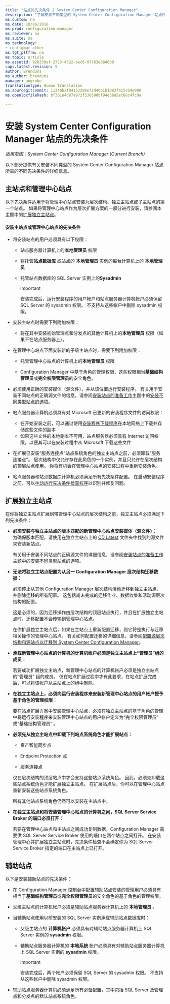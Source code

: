 ```yaml
---
title: "站点的先决条件 | System Center Configuration Manager"
description: "了解安装不同类型的 System Center Configuration Manager 站点所需的不同先决条件。"
ms.custom: na
ms.date: 10/06/2016
ms.prod: configuration-manager
ms.reviewer: na
ms.suite: na
ms.technology:
- configmgr-other
ms.tgt_pltfrm: na
ms.topic: article
ms.assetid: 92b339ef-2723-4322-bec6-077b3e8846b0
caps.latest.revision: 5
author: Brenduns
ms.author: brenduns
manager: angrobe
translationtype: Human Translation
ms.sourcegitcommit: 1134bb2f04152288e72d40b1b1083f415cb4e900
ms.openlocfilehash: bf3b1e4d87a972f530590bf94e38a5ec66c4fc9a

---
```

# <a name="prerequisites-for-installing-system-center-configuration-manager-sites"></a>安装 System Center Configuration Manager 站点的先决条件

*适用范围：System Center Configuration Manager (Current Branch)*


以下部分提供有关安装不同类型的 System Center Configuration Manager 站点所需的不同先决条件的详细信息。



## <a name="primary-sites-and-the-central-administration-site"></a>主站点和管理中心站点
以下先决条件适用于将管理中心站点安装为层次结构、独立主站点或子主站点的第一个站点。 如果将管理中心站点作为层次扩展方案的一部分进行安装，请参阅本主题中的[扩展独立主站点](../../../../core/servers/deploy/install/prerequisites-for-installing-sites.md#bkmk_expand
)。

####  <a name="a-namebkmkprereqpria-prerequisites-to-install-a-primary-site-or-central-administration-site"></a><a name="bkmk_PrereqPri"></a>安装主站点或管理中心站点的先决条件  

-   将安装站点的用户必须具有以下权限：  

    -   站点服务器计算机上的**本地管理员** 权限  

    -   将托管**站点数据库** 或站点的 **本地管理员** 实例的每台计算机上的 **本地管理员**  

    -   托管站点数据库的 SQL Server 实例上的**Sysadmin**  

        > [!IMPORTANT]  
        >  安装完成后，运行安装程序的用户帐户和站点服务器计算机帐户必须保留 SQL Server 的 sysadmin 权限。 不支持从这些帐户中删除 sysadmin 权限。  

-   安装主站点时需要下列附加权限：  
    -  将在其中安装初始管理点和分发点的其他计算机上的**本地管理员** 权限（如果不在站点服务器上）。  

-   在管理中心站点下面安装新的子级主站点时，需要下列附加权限：  

    -   托管管理中心站点的计算机上的**本地管理员** 权限  

    -   Configuration Manager 中基于角色的管理权限，这些权限相当**基础结构管理员**或**完全权限管理员**的安全角色。  

-   必须使用正确的安装媒体（源文件），并从该位置运行安装程序。 有关用于安装不同站点的正确源文件的信息，请参阅[安装站点的准备工作](../../../../core/servers/deploy/install/prepare-to-install-sites.md)主题中的[安装不同类型站点的选项](../../../../core/servers/deploy/install/prepare-to-install-sites.md#bkmk_options)。

-   站点服务器计算机必须具有对 Microsoft 已更新的安装程序文件的访问权限：
    -  在开始安装之前，可以通过使用[安装程序下载程序](../../../../core/servers/deploy/install/setup-downloader.md)在本地网络上下载并存储这些文件的副本
    -  如果这些文件的本地副本不可用，站点服务器必须具有 Internet 访问权限，以便其可以在安装过程中从 Microsoft 下载这些文件

  - 在扩展已安装“服务连接点”站点系统角色的独立主站点之前，必须卸载“服务连接点”。 层次结构中仅允许存在此角色的一个实例，并且只允许在层次结构的顶层站点使用。 你将有机会在管理中心站点的安装过程中重新安装角色。
  - 站点服务器和站点数据库计算机必须满足所有先决条件配置。 在启动安装程序之前，可以[手动运行先决条件检查程序](../../../../core/servers/deploy/install/prerequisite-checker.md)以识别并修复问题。  


## <a name="a-namebkmkexpanda-expanding-a-stand-alone-primary-site"></a><a name="bkmk_expand"></a>扩展独立主站点
在你将独立主站点扩展到带管理中心站点的层次结构之前，独立主站点必须满足下列先决条件：


-   **必须安装与独立主站点的版本匹配的新管理中心站点安装媒体（源文件）：**  
     为确保版本匹配，请使用在独立主站点上的 [CD.Latest](../../../../core/servers/manage/the-cd.latest-folder.md) 文件夹中找到的源文件来安装新站点。

     有关用于安装不同站点的正确源文件的详细信息，请参阅[安装站点的准备工作](../../../../core/servers/deploy/install/prepare-to-install-sites.md)主题中的[安装不同类型站点的选项](../../../../core/servers/deploy/install/prepare-to-install-sites.md#bkmk_options)。


-   **无法将独立主站点配置为从另一 Configuration Manager 层次结构迁移数据：**  

     必须停止从其他 Configuration Manager 层次结构活动迁移到独立主站点，并删除迁移的所有配置。 这包括尚未完成的迁移作业、数据收集和活动源层次结构的配置。  

     这是必须的，因为迁移操作由层次结构的顶层站点执行，并且在扩展独立主站点时，迁移配置不会传输到管理中心站点。  

     在你扩展独立主站点后，如果在主站点上重新配置迁移，则它将是执行与迁移相关操作的管理中心站点。 有关如何配置迁移的详细信息，请参阅[配置源层次结构和源站点以迁移到 System Center Configuration Manager](../../../../core/migration/configuring-source-hierarchies-and-source-sites-for-migration.md)。  

-   **承载新管理中心站点的计算机的计算机帐户必须是独立主站点上“管理员”组的成员：**  

     若要成功扩展独立主站点，新管理中心站点的计算机帐户必须是独立主站点的“管理员”  组的成员。 仅在站点扩展过程中才有此要求，在站点扩展完成后，可以将该帐户从主站点上的组中删除。  

-   **在独立主站点上，必须向运行安装程序来安装新管理中心站点的用户帐户授予基于角色的管理权限：**  

     要在站点扩展方案中安装管理中心站点，必须在独立主站点的基于角色的管理中将运行安装程序来安装管理中心站点的用户帐户定义为“完全权限管理员”  或“基础结构管理员” 。  

-   **必须先从独立主站点中卸载下列站点系统角色才能扩展站点：**  

    -   资产智能同步点  

    -   Endpoint Protection 点  

    -   服务连接点  

     仅在层次结构的顶层站点中才会支持这些站点系统角色。 因此，必须先卸载这些站点系统角色才能扩展独立主站点。 在扩展站点后，你可以在管理中心站点重新安装这些站点系统角色。  

    所有其他站点系统角色仍然可以安装在主站点中。  

-   **在独立主站点和将安装管理中心站点的计算机之间，SQL Server Service Broker 的端口必须打开：**  

     若要在管理中心站点和主站点之间成功复制数据，Configuration Manager 需要供 SQL Server Service Broker 使用的端口在两个站点之间打开。 在安装管理中心并扩展独立主站点时，先决条件检查不会确定你为 SQL Server Service Broker 指定的端口在主站点上已打开。  


## <a name="a-namebkmksecondarya-secondary-sites"></a><a name="bkmk_secondary"></a>辅助站点
以下是安装辅助站点的先决条件：
-   在 Configuration Manager 控制台中配置辅助站点安装的管理用户必须具有相当于**基础结构管理员**或**完全权限管理员**的安全角色的基于角色的管理权限。  

-   父级主站点的计算机帐户必须是辅助站点服务器计算机上的 **本地管理员** 。  

-   当辅助站点使用以前安装的 SQL Server 实例承载辅助站点数据库时：  

    -   父级主站点的 **计算机帐户** 必须具有对辅助站点服务器计算机上 SQL Server 实例的 **sysadmin** 权限。  

    -   辅助站点服务器计算机的 **本地系统** 帐户必须具有对辅助站点服务器计算机上 SQL Server 实例的 **sysadmin** 权限。  

        > [!IMPORTANT]  
        >  安装完成后，两个帐户必须保留 SQL Server 的 sysadmin 权限。 不支持从这些帐户中删除 sysadmin 权限。  

-   辅助站点服务器计算机必须满足所有必备配置，其中包括 SQL Server 及管理点和分发点的默认站点系统角色。  



<!--HONumber=Nov16_HO1-->


